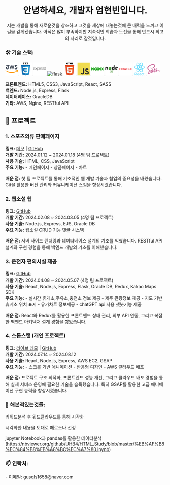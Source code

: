 <h1 align="center">안녕하세요,  개발자 엄현빈입니다.</h1>


<p align="center"> 
저는 개발을 통해 새로운것을 창조하고 그것을 세상에 내놓는것에 큰 매력을 느끼고 이 길을 걷게됐습니다. 
아직은 많이 부족하지만 지속적인 학습과 도전을 통해 반드시 최고의 자리로 갈것입니다.
</p>

<h3 align="left">🛠 기술 스택:</h3>

<p align="left"> <a href="https://aws.amazon.com" target="_blank" rel="noreferrer"> <img src="https://raw.githubusercontent.com/devicons/devicon/master/icons/amazonwebservices/amazonwebservices-original-wordmark.svg" alt="aws" width="40" height="40"/> </a> <a href="https://www.w3schools.com/css/" target="_blank" rel="noreferrer"> <img src="https://raw.githubusercontent.com/devicons/devicon/master/icons/css3/css3-original-wordmark.svg" alt="css3" width="40" height="40"/> </a> <a href="https://expressjs.com" target="_blank" rel="noreferrer"> <img src="https://raw.githubusercontent.com/devicons/devicon/master/icons/express/express-original-wordmark.svg" alt="express" width="40" height="40"/> </a> <a href="https://flask.palletsprojects.com/" target="_blank" rel="noreferrer"> <img src="https://www.vectorlogo.zone/logos/pocoo_flask/pocoo_flask-icon.svg" alt="flask" width="40" height="40"/> </a> <a href="https://www.w3.org/html/" target="_blank" rel="noreferrer"> <img src="https://raw.githubusercontent.com/devicons/devicon/master/icons/html5/html5-original-wordmark.svg" alt="html5" width="40" height="40"/> </a> <a href="https://developer.mozilla.org/en-US/docs/Web/JavaScript" target="_blank" rel="noreferrer"> <img src="https://raw.githubusercontent.com/devicons/devicon/master/icons/javascript/javascript-original.svg" alt="javascript" width="40" height="40"/> </a> <a href="https://www.nginx.com" target="_blank" rel="noreferrer"> <img src="https://raw.githubusercontent.com/devicons/devicon/master/icons/nginx/nginx-original.svg" alt="nginx" width="40" height="40"/> </a> <a href="https://nodejs.org" target="_blank" rel="noreferrer"> <img src="https://raw.githubusercontent.com/devicons/devicon/master/icons/nodejs/nodejs-original-wordmark.svg" alt="nodejs" width="40" height="40"/> </a> <a href="https://www.oracle.com/" target="_blank" rel="noreferrer"> <img src="https://raw.githubusercontent.com/devicons/devicon/master/icons/oracle/oracle-original.svg" alt="oracle" width="40" height="40"/> </a> <a href="https://reactjs.org/" target="_blank" rel="noreferrer"> <img src="https://raw.githubusercontent.com/devicons/devicon/master/icons/react/react-original-wordmark.svg" alt="react" width="40" height="40"/> </a> <a href="https://sass-lang.com" target="_blank" rel="noreferrer"> <img src="https://raw.githubusercontent.com/devicons/devicon/master/icons/sass/sass-original.svg" alt="sass" width="40" height="40"/> </a> </p>


<p align="left">
<strong>프론트엔드:</strong> HTML5, CSS3, JavaScript, React, SASS<br>
<strong>백엔드:</strong> Node.js, Express, Flask<br>
<strong>데이터베이스:</strong> OracleDB<br>
<strong>기타:</strong> AWS, Nginx, RESTful API
</p>

<h2>🚀 프로젝트</h2>

<h3>1. 스포츠의류 판매페이지</h3>
<strong>링크:</strong> <a href="https://uhb4.github.io/TEAMTWO/">데모</a> | <a href="https://github.com/uhB4/TEAMTWO/">GitHub</a><br>
<strong>개발 기간:</strong> 2024.01.12 ~ 2024.01.18 (4명 팀 프로젝트)<br>
<strong>사용 기술:</strong> HTML, CSS, JavaScript<br>
<strong>주요 기능:</strong>
- 메인페이지
- 상품페이지
- 차트


<strong>배운 점:</strong> 첫 팀 프로젝트를 통해 기초적인 웹 개발 기술과 협업의 중요성을 배웠습니다. Git을 활용한 버전 관리와 커뮤니케이션 스킬을 향상시켰습니다.

<h3>2. 웹소설 웹</h3>
<strong>링크:</strong> <a href="https://github.com/UHB4/WebNovelSecondProject">GitHub</a><br>
<strong>개발 기간:</strong> 2024.02.08 ~ 2024.03.05 (4명 팀 프로젝트)<br>
<strong>사용 기술:</strong> Node.js, Express, EJS, Oracle DB<br>
<strong>주요 기능:</strong>
웹소설 CRUD 기능   
댓글 시스템   

   <strong>배운 점:</strong> 서버 사이드 렌더링과 데이터베이스 설계의 기초를 익혔습니다. RESTful API 설계와 구현 경험을 통해 백엔드 개발의 기초를 이해했습니다.

<h3>3. 운전자 편의시설 제공</h3>
<strong>링크:</strong> <a href="https://github.com/UHB4/rest_area/tree/master/client">GitHub</a><br>
<strong>개발 기간:</strong> 2024.04.08 ~ 2024.05.07 (4명 팀 프로젝트)<br>
<strong>사용 기술:</strong> React, Node.js, Express, Flask, Oracle DB, Redux, Kakao Maps SDK<br>
<strong>주요 기능:</strong>
- 실시간 휴게소,주유소,충전소 정보 제공
- 제주 관광정보 제공
- 지도 기반 휴게소 위치 표시
- 유가차트 정보제공
- chatGPT api 사용 챗봇기능 제공

  <strong>배운 점:</strong> React와 Redux를 활용한 프론트엔드 상태 관리, 외부 API 연동, 그리고 복잡한 백엔드 아키텍처 설계 경험을 쌓았습니다.

<h3>4. 스톱스캔 (개인 프로젝트)</h3>
<strong>링크:</strong> <a href="https://stopscan.store">라이브 데모</a> | <a href="https://github.com/uhB4/stop_scan/">GitHub</a><br>
<strong>개발 기간:</strong> 2024.07.14 ~ 2024.08.12<br>
<strong>사용 기술:</strong> React, Node.js, Express, AWS EC2, GSAP<br>
<strong>주요 기능:</strong>
- 스크롤 기반 애니메이션
- 반응형 디자인
- AWS 클라우드 배포   

<strong>배운 점:</strong> 프로젝트 구조 최적화, 프론트엔드 성능 개선, 그리고 클라우드 배포 경험을 통해 실제 서비스 운영에 필요한 기술을 습득했습니다. 특히 GSAP를 활용한 고급 애니메이션 구현 능력을 향상시켰습니다.

<h3>🌱 해본적있는것들:</h3>
키워드분석 후 워드클라우드를 통해 시각화


시각화한 내용을 토대로 페르소나 선정

jupyter Notebook과 pandas를 활용한 데이터분석 (https://nbviewer.org/github/UHB4/HTML_Study/blob/master/%EB%AF%B8%EC%84%B8%EB%A8%BC%EC%A7%80.ipynb)


<h3>📫 연락처:</h3>
- 이메일: gusqls1658@naver.com
